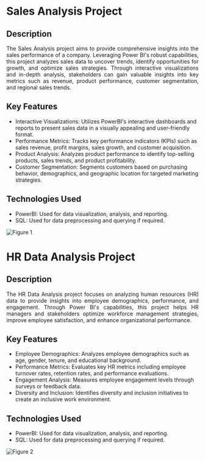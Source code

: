 # Sales Analysis Project

## Description

<div style="text-align: justify;">The Sales Analysis project aims to provide comprehensive insights into the sales performance of a company. Leveraging Power BI's robust capabilities, this project analyzes sales data to uncover trends, identify opportunities for growth, and optimize sales strategies. Through interactive visualizations and in-depth analysis, stakeholders can gain valuable insights into key metrics such as revenue, product performance, customer segmentation, and regional sales trends.</div>

## Key Features

- Interactive Visualizations: Utilizes PowerBI's interactive dashboards and reports to present sales data in a visually appealing and user-friendly format.
- Performance Metrics: Tracks key performance indicators (KPIs) such as sales revenue, profit margins, sales growth, and customer acquisition.
- Product Analysis: Analyzes product performance to identify top-selling products, sales trends, and product profitability.
- Customer Segmentation: Segments customers based on purchasing behavior, demographics, and geographic location for targeted marketing strategies.

## Technologies Used

- PowerBI: Used for data visualization, analysis, and reporting.
- SQL: Used for data preprocessing and querying if required.

![Figure 1](https://raw.githubusercontent.com/udayaKherath/PowerBI-Insights/sales_insights/db.jpg)


# HR Data Analysis Project

## Description

<div style="text-align: justify;">The HR Data Analysis project focuses on analyzing human resources (HR) data to provide insights into employee demographics, performance, and engagement. Through Power BI's capabilities, this project helps HR managers and stakeholders optimize workforce management strategies, improve employee satisfaction, and enhance organizational performance.</div>

## Key Features

- Employee Demographics: Analyzes employee demographics such as age, gender, tenure, and educational background.
- Performance Metrics: Evaluates key HR metrics including employee turnover rates, retention rates, and performance evaluations.
- Engagement Analysis: Measures employee engagement levels through surveys or feedback data.
- Diversity and Inclusion: Identifies diversity and inclusion initiatives to create an inclusive work environment.

## Technologies Used

- PowerBI: Used for data visualization, analysis, and reporting.
- SQL: Used for data preprocessing and querying if required.

![Figure 2](https://raw.githubusercontent.com/udayaKherath/PowerBI-Insights/main/dasboard.jpg)

